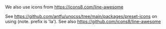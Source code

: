We also use icons from https://icons8.com/line-awesome

See https://github.com/antfu/unocss/tree/main/packages/preset-icons
on using (note. prefix is 'la'). See also https://github.com/icons8/line-awesome

